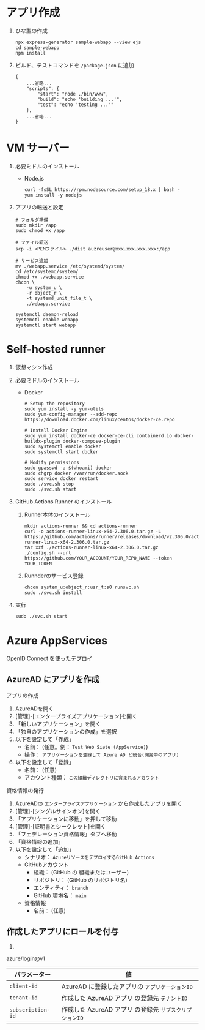 # アプリ作成

1. ひな型の作成

    ```
    npx express-generator sample-webapp --view ejs
    cd sample-webapp
    npm install
    ```

1. ビルド、テストコマンドを `/package.json` に追加

    ```
    {
        ...省略...
        "scripts": {
            "start": "node ./bin/www",
            "build": "echo 'building ...'",
            "test": "echo 'testing ...'"
        },
        ...省略...
    }
    ```

# VM サーバー

1. 必要ミドルのインストール

    * Node.js

        ```
        curl -fsSL https://rpm.nodesource.com/setup_18.x | bash -
        yum install -y nodejs
        ```

1. アプリの転送と設定

    ```
    # フォルダ準備
    sudo mkdir /app
    sudo chmod +x /app

    # ファイル転送
    scp -i <PEMファイル> ./dist auzreuser@xxx.xxx.xxx.xxx:/app

    # サービス追加
    mv ./webapp.service /etc/systemd/system/
    cd /etc/systemd/system/
    chmod +x ./webapp.service
    chcon \
        -u system_u \
        -r object_r \
        -t systemd_unit_file_t \
        ./webapp.service
    
    systemctl daemon-reload
    systemctl enable webapp
    systemctl start webapp
    ```

# Self-hosted runner

1. 仮想マシン作成
1. 必要ミドルのインストール
    * Docker
        ```
        # Setup the repository
        sudo yum install -y yum-utils
        sudo yum-config-manager --add-repo https://download.docker.com/linux/centos/docker-ce.repo

        # Install Docker Engine
        sudo yum install docker-ce docker-ce-cli containerd.io docker-buildx-plugin docker-compose-plugin
        sudo systemctl enable docker
        sudo systemctl start docker

        # Modify permissions
        sudo gpasswd -a $(whoami) docker
        sudo chgrp docker /var/run/docker.sock
        sudo service docker restart
        sudo ./svc.sh stop
        sudo ./svc.sh start
        ```

1. GitHub Actions Runner のインストール

    1. Runner本体のインストール

        ```
        mkdir actions-runner && cd actions-runner
        curl -o actions-runner-linux-x64-2.306.0.tar.gz -L https://github.com/actions/runner/releases/download/v2.306.0/actions-runner-linux-x64-2.306.0.tar.gz
        tar xzf ./actions-runner-linux-x64-2.306.0.tar.gz
        ./config.sh --url https://github.com/YOUR_ACCOUNT/YOUR_REPO_NAME --token YOUR_TOKEN
        ```

    1. Runnderのサービス登録

        ```
        chcon system_u:object_r:usr_t:s0 runsvc.sh
        sudo ./svc.sh install
        ```

1. 実行

    ```
    sudo ./svc.sh start
    ```

# Azure AppServices

OpenID Connect を使ったデプロイ

## AzureAD にアプリを作成

アプリの作成

1. AzureADを開く
1. [管理]-[エンタープライズアプリケーション]を開く
1. 「新しいアプリケーション」を開く
1. 「独自のアプリケーションの作成」を選択
1. 以下を設定して「作成」
    * 名前： (任意。例： `Test Web Siete (AppService)`)
    * 操作： `アプリケーションを登録して Azure AD と統合(開発中のアプリ)`
1. 以下を設定して「登録」
    * 名前： (任意)
    * アカウント種類： `この組織ディレクトリに含まれるアカウント`

資格情報の発行

1. AzureADの `エンタープライズアプリケーション` から作成したアプリを開く
1. [管理]-[シングルサインオン]を開く
1. 「アプリケーションに移動」を押して移動
1. [管理]-[証明書とシークレット]を開く
1. 「フェデレーション資格情報」タブへ移動
1. 「資格情報の追加」
1. 以下を設定して「追加」
    * シナリオ： `AzureリソースをデプロイするGitHub Actions`
    * GitHubアカウント
        * 組織： (GitHub の 組織またはユーザー)
        * リポジトリ： (GitHub のリポジトリ名)
        * エンティティ： `branch`
        * GitHub 環境名： `main`
    * 資格情報
        * 名前： (任意)



## 作成したアプリにロールを付与

1. 


azure/login@v1

|パラメーター| 値 |
|---|---|
| `client-id` | AzureAD に登録したアプリの `アプリケーションID` |
| `tenant-id` | 作成した AzureAD アプリ の登録先 `テナントID` |
| `subscription-id` | 作成した AzureAD アプリ の登録先 `サブスクリプションID` |

